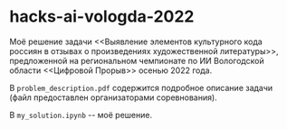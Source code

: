 # hacks-ai-vologda-2022
Моё решение задачи &lt;&lt;Выявление элементов культурного кода россиян в отзывах о произведениях художественной литературы>>, предложенной на региональном чемпионате по ИИ Вологодской области &lt;&lt;Цифровой Прорыв>> осенью 2022 года.

В `problem_description.pdf` содержится подробное описание задачи (файл предоставлен организаторами соревнования).

В `my_solution.ipynb` -- моё решение.
